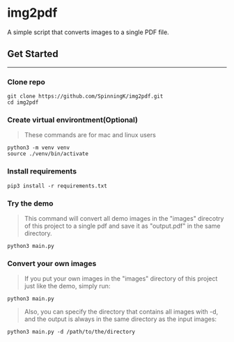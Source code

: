 # img2pdf

A simple script that converts images to a single PDF file.

## Get Started
---
### Clone repo
``` shell
git clone https://github.com/SpinningK/img2pdf.git
cd img2pdf
```
### Create virtual environtment(Optional)
> These commands are for mac and linux users
``` shell
python3 -m venv venv
source ./venv/bin/activate
```

### Install requirements
``` shell
pip3 install -r requirements.txt
```

### Try the demo
> This command will convert all demo images in the "images" direcotry of this project to a single pdf and save it as "output.pdf" in the same directory.
``` shell
python3 main.py
```

### Convert your own images
> If you put your own images in the "images" directory of this project just like the demo, simply run:
``` shell
python3 main.py
```

> Also, you can specify the directory that contains all images with -d, and the output is always in the same directory as the input images:
``` shell
python3 main.py -d /path/to/the/directory
```
